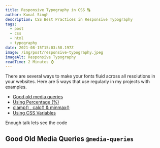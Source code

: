 ```yaml
---
title: Responsive Typography in CSS 🔠
author: Kunal Singh
description: CSS Best Practices in Responsive Typography
tags:
  - post
  - css
  - html
  - typography
date: 2021-08-15T15:03:58.197Z
image: /img/post/responsive-typography.jpeg
imageAlt: Responsive Typography
readTime: 2 Minutes ⌚
---
```

There are several ways to make your fonts fluid across all resolutions in your websites. Here are 5 ways that use regularly in my projects with examples.

* [Good old media queries](#media-queries)
* [Using Percentage (%)](#percentage)
* [clamp() , calc() & minmax() ](#css-functions)
* [Using CSS Variables](#using-css-variables)

Enough talk lets see the code

<div id="media-queries">

## Good Old Media Queries `@media-queries`



</div>